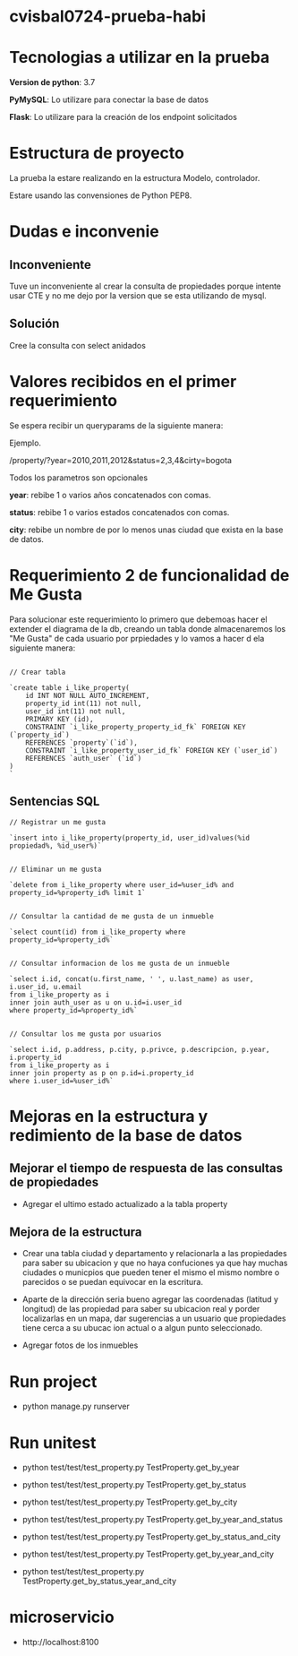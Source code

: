 # cvisbal0724-prueba-habi

# Tecnologias a utilizar en la prueba

**Version de python**: 3.7

**PyMySQL**: Lo utilizare para conectar la base de datos

**Flask**: Lo utilizare para la creación de los endpoint solicitados


# Estructura de proyecto

La prueba la estare realizando en la estructura Modelo, controlador.


Estare usando las convensiones de Python PEP8.

# Dudas e inconvenie

## Inconveniente

Tuve un inconveniente al crear la consulta de propiedades porque intente usar CTE y no me dejo por la version que se esta utilizando de mysql.

## Solución

Cree la consulta con select anidados

# Valores recibidos en el primer requerimiento

Se espera recibir un queryparams de la siguiente manera:


Ejemplo.


/property/?year=2010,2011,2012&status=2,3,4&cirty=bogota

Todos los parametros son opcionales

**year**: rebibe 1 o varios años concatenados con comas.

**status**: rebibe 1 o varios estados concatenados con comas.

**city**: rebibe un nombre de por lo menos unas ciudad que exista en la base de datos.


# Requerimiento 2 de funcionalidad de **Me Gusta**

Para solucionar este requerimiento lo primero que debemoas hacer el extender el diagrama de la db, creando un tabla donde almacenaremos los "Me Gusta" de cada usuario por prpiedades y lo vamos a hacer d ela siguiente manera:

```

// Crear tabla

`create table i_like_property(
	id INT NOT NULL AUTO_INCREMENT,
	property_id int(11) not null,
    user_id int(11) not null,
    PRIMARY KEY (id),
    CONSTRAINT `i_like_property_property_id_fk` FOREIGN KEY (`property_id`) 
    REFERENCES `property`(`id`),
    CONSTRAINT `i_like_property_user_id_fk` FOREIGN KEY (`user_id`) 
    REFERENCES `auth_user` (`id`)    
)
`
```

## Sentencias SQL

```
// Registrar un me gusta

`insert into i_like_property(property_id, user_id)values(%id propiedad%, %id_user%)`


// Eliminar un me gusta

`delete from i_like_property where user_id=%user_id% and property_id=%property_id% limit 1`


// Consultar la cantidad de me gusta de un inmueble

`select count(id) from i_like_property where property_id=%property_id%`


// Consultar informacion de los me gusta de un inmueble

`select i.id, concat(u.first_name, ' ', u.last_name) as user,
i.user_id, u.email
from i_like_property as i
inner join auth_user as u on u.id=i.user_id
where property_id=%property_id%`


// Consultar los me gusta por usuarios

`select i.id, p.address, p.city, p.privce, p.descripcion, p.year, i.property_id
from i_like_property as i
inner join property as p on p.id=i.property_id
where i.user_id=%user_id%`

```


# Mejoras en la estructura y redimiento de la base de datos

## Mejorar el tiempo de respuesta de las consultas de propiedades

* Agregar el ultimo estado actualizado a la tabla property

## Mejora de la estructura

* Crear una tabla ciudad y departamento y relacionarla a las propiedades para saber su ubicacion y que no haya confuciones ya que hay muchas ciudades o municpios que pueden tener el mismo el mismo nombre o parecidos o se puedan equivocar en la escritura.

* Aparte de la dirección seria bueno agregar las coordenadas (latitud y longitud) de las propiedad para saber su ubicacion real y porder localizarlas en un mapa, dar sugerencias a un usuario que propiedades tiene cerca a su ubucac ion actual o a algun punto seleccionado.

* Agregar fotos de los inmuebles


# Run project

* python manage.py runserver


# Run unitest

* python test/test/test_property.py TestProperty.get_by_year


* python test/test/test_property.py TestProperty.get_by_status


* python test/test/test_property.py TestProperty.get_by_city


* python test/test/test_property.py TestProperty.get_by_year_and_status


* python test/test/test_property.py TestProperty.get_by_status_and_city 


* python test/test/test_property.py TestProperty.get_by_year_and_city


* python test/test/test_property.py TestProperty.get_by_status_year_and_city


# microservicio

* http://localhost:8100
